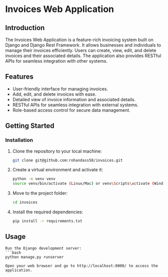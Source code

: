 # Invoices Web Application


## Introduction

The Invoices Web Application is a feature-rich invoicing system built on Django and Django Rest Framework. It allows businesses and individuals to manage their invoices efficiently. Users can create, view, edit, and delete invoices and their associated details. The application also provides RESTful APIs for seamless integration with other systems.

## Features

- User-friendly interface for managing invoices.
- Add, edit, and delete invoices with ease.
- Detailed view of invoice information and associated details.
- RESTful APIs for seamless integration with external systems.
- Role-based access control for secure data management.

## Getting Started

### Installation

1. Clone the repository to your local machine:

   ```bash
   git clone git@github.com:rohandass58/invoices.git
   
2. Create a virtual environment and activate it:
    ```bash
   python -m venv venv
   source venv/bin/activate (Linux/Mac) or venv\Scripts\activate (Windows)
   
4. Move to the project folder:
   ```bash
   cd invoices
5. Install the required dependencies:
   ```bash
   pip install -r requirements.txt

## Usage

    Run the Django development server:
    ```bash 
    python manage.py runserver

    Open your web browser and go to http://localhost:8000/ to access the application.










